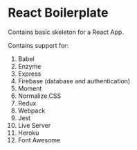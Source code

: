 # React Boilerplate

Contains basic skeleton for a React App.

Contains support for: 

1. Babel
2. Enzyme
3. Express
4. Firebase (database and authentication)
5. Moment
6. Normalize.CSS
7. Redux
8. Webpack
9. Jest
10. Live Server
11. Heroku
12. Font Awesome